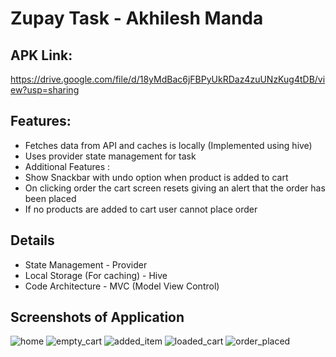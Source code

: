 # Zupay Task - Akhilesh Manda

## APK Link: 
https://drive.google.com/file/d/18yMdBac6jFBPyUkRDaz4zuUNzKug4tDB/view?usp=sharing

## Features:

- Fetches data from API and caches is locally (Implemented using hive)
- Uses provider state management for task
- Additional Features :
- Show Snackbar with undo option when product is added to cart
- On clicking order the cart screen resets giving an alert that the order has been placed
- If no products are added to cart user cannot place order

## Details

- State Management - Provider
- Local Storage (For caching) - Hive
- Code Architecture - MVC (Model View Control)

## Screenshots of Application

![home](https://user-images.githubusercontent.com/70640191/202476272-56bf656d-d213-4608-996d-66e9c05db77c.jpeg)
![empty_cart](https://user-images.githubusercontent.com/70640191/202476292-4869625c-5f25-4652-bdf8-9b91972a0dd2.jpeg)
![added_item](https://user-images.githubusercontent.com/70640191/202476316-03924ba0-3968-4beb-8faf-d1519ab58f70.jpeg)
![loaded_cart](https://user-images.githubusercontent.com/70640191/202476324-6f41f4de-ade0-4bac-87fd-a42a3ab2b8de.jpeg)
![order_placed](https://user-images.githubusercontent.com/70640191/202476331-8b21ed9b-2715-49df-a3fa-9b4fa2bac99e.jpeg)
